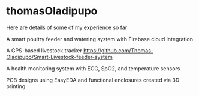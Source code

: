 # thomasOladipupo
Here are details of some of my experience so far

A smart poultry feeder and watering system with Firebase cloud integration

A GPS-based livestock tracker
https://github.com/Thomas-Oladipupo/Smart-Livestock-feeder-system

A health monitoring system with ECG, SpO2, and temperature sensors

PCB designs using EasyEDA and functional enclosures created via 3D printing
